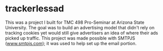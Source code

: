 # trackerlessad
This was a project I built for TMC 498 Pro-Seminar at Arizona State University. The goal was to build an advertising model that didn't rely on tracking cookies yet would still give advertisers an idea of where their ads picked up traffic. This project was made possible with SMTPJS (www.smtpjs.com); it was used to help set up the email portion.
